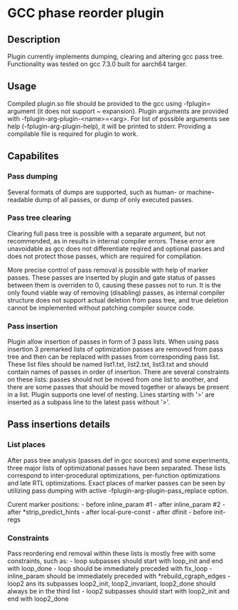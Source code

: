 # GCC phase reorder plugin

## Description

Plugin currently implements dumping, clearing and altering gcc pass tree. Functionality was tested on gcc 7.3.0 built for aarch64 targer.

## Usage

Compiled plugin.so file should be provided to the gcc using -fplugin= argument (it does not support ~ expansion). 
Plugin arguments are provided with -fplugin-arg-plugin-\<name\>=\<arg\>. For list of possible arguments see help (-fplugin-arg-plugin-help), it will be printed to stderr. 
Providing a compilable file is required for plugin to work. 

## Capabilites

### Pass dumping

Several formats of dumps are supported, such as human- or machine- readable dump of all passes, or dump of only executed passes.

### Pass tree clearing

Clearing full pass tree is possible with a separate argument, but not recommended, as in results in internal compiler errors.
These error are unavoidable as gcc does not differentiate reqired and optional passes and does not protect those passes, which are required for compilation.

More precise control of pass removal is possible with help of marker passes. These passes are inserted by plugin and gate status of passes between them is overriden to 0, causing these passes not to run.
It is the only found viable way of removing (disabling) passes, as internal compiler structure does not support actual deletion from pass tree, 
and true deletion cannot be implemented without patching compiler source code.

### Pass insertion

Plugin allow insertion of passes in form of 3 pass lists. When using pass insertion 3 premarked lists of optimization passes are removed from pass tree 
and then can be replaced with passes from corresponding pass list. These list files should be named list1.txt, list2.txt, list3.txt and should contain names of passes in order of insertion.
There are several constraints on these lists: passes should not be moved from one list to another, and there are some passes that should be moved together or always be present in a list.
Plugin supports one level of nesting. Lines starting with '>' are inserted as a subpass line to the latest pass without '>'.

## Pass insertions details

### List places

After pass tree analysis (passes.def in gcc sources) and some experiments, three major lists of optimizational passes have been separated. These lists correspond to inter-procedural optimizations,
per-function optimizations and late RTL optimizations. Exact places of marker passes can be seen by utilizing pass dumping with active -fplugin-arg-plugin-pass\_replace option.


Curent marker positions:
	- before inline\_param #1
	- after inline\_param #2
	- after \*strip\_predict\_hints
	- after local-pure-const 
	- after dfinit
	- before init-regs

### Constraints

Pass reordering end removal within these lists is mostly free with some constraints, such as:
	- loop subpasses should start with loop\_init and end with loop\_done
	- loop should be immediately preceded with fix\_loop
	- inline\_param should be immediately preceded with \*rebuild\_cgraph\_edges
	- loop2 ans its subpasses loop2\_init, loop2\_invariant, loop2\_done should always be in the third list 
	- loop2 subpasses should start with loop2\_init and end with loop2\_done
